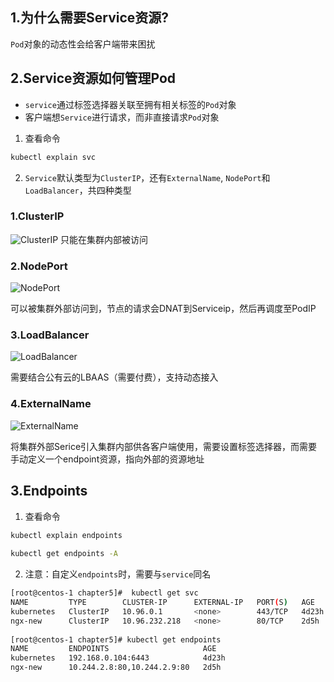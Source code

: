 ## 1.为什么需要Service资源?

`Pod`对象的动态性会给客户端带来困扰

## 2.Service资源如何管理Pod

* `service`通过标签选择器关联至拥有相关标签的`Pod`对象
* 客户端想`Service`进行请求，而非直接请求`Pod`对象

1) 查看命令
```bash
kubectl explain svc
```

2) `Service`默认类型为`ClusterIP`，还有`ExternalName`,  `NodePort`和`LoadBalancer`，共四种类型
### 1.ClusterIP

![ClusterIP](https://github-aaron89.oss-cn-beijing.aliyuncs.com/Docker/clusterip.png)
只能在集群内部被访问    

### 2.NodePort

![NodePort](https://github-aaron89.oss-cn-beijing.aliyuncs.com/Docker/NodePort.png)

可以被集群外部访问到，节点的请求会DNAT到Serviceip，然后再调度至PodIP
    
### 3.LoadBalancer
    
![LoadBalancer](https://github-aaron89.oss-cn-beijing.aliyuncs.com/Docker/externalclients.png)

需要结合公有云的LBAAS（需要付费），支持动态接入   

 
### 4.ExternalName

![ExternalName](https://github-aaron89.oss-cn-beijing.aliyuncs.com/Docker/externalname.png)


将集群外部Serice引入集群内部供各客户端使用，需要设置标签选择器，而需要手动定义一个endpoint资源，指向外部的资源地址
    
## 3.Endpoints

1) 查看命令
```bash
kubectl explain endpoints
    
kubectl get endpoints -A
```
2) 注意：自定义`endpoints`时，需要与`service`同名
```bash
[root@centos-1 chapter5]#  kubectl get svc
NAME         TYPE        CLUSTER-IP      EXTERNAL-IP   PORT(S)   AGE
kubernetes   ClusterIP   10.96.0.1       <none>        443/TCP   4d23h
ngx-new      ClusterIP   10.96.232.218   <none>        80/TCP    2d5h
    
[root@centos-1 chapter5]# kubectl get endpoints
NAME         ENDPOINTS                     AGE
kubernetes   192.168.0.104:6443            4d23h
ngx-new      10.244.2.8:80,10.244.2.9:80   2d5h
```
    
